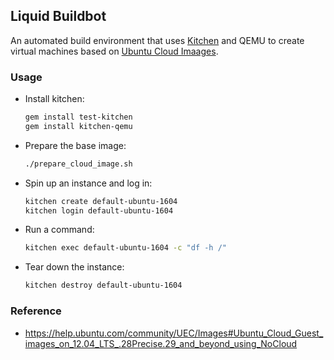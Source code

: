## Liquid Buildbot
An automated build environment that uses [Kitchen](http://kitchen.ci) and QEMU
to create virtual machines based on [Ubuntu Cloud
Imaages](https://cloud-images.ubuntu.com).

### Usage
* Install kitchen:
    ```sh
    gem install test-kitchen
    gem install kitchen-qemu
    ```

* Prepare the base image:
    ```sh
    ./prepare_cloud_image.sh
    ```

* Spin up an instance and log in:
    ```sh
    kitchen create default-ubuntu-1604
    kitchen login default-ubuntu-1604
    ```

* Run a command:
    ```sh
    kitchen exec default-ubuntu-1604 -c "df -h /"
    ```

* Tear down the instance:
    ```sh
    kitchen destroy default-ubuntu-1604
    ```

### Reference
* https://help.ubuntu.com/community/UEC/Images#Ubuntu_Cloud_Guest_images_on_12.04_LTS_.28Precise.29_and_beyond_using_NoCloud

